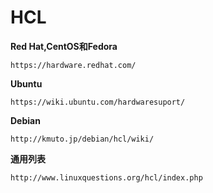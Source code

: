 # HCL
**Red Hat,CentOS和Fedora**  

    https://hardware.redhat.com/
**Ubuntu**  

    https://wiki.ubuntu.com/hardwaresuport/
**Debian**  

    http://kmuto.jp/debian/hcl/wiki/
**通用列表**  

    http://www.linuxquestions.org/hcl/index.php